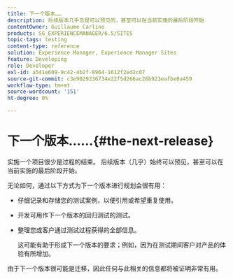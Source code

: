 ```yaml
---
title: 下一个版本……
description: 后续版本几乎总是可以预见的，甚至可以在当前实施的最后阶段开始
contentOwner: Guillaume Carlino
products: SG_EXPERIENCEMANAGER/6.5/SITES
topic-tags: testing
content-type: reference
solution: Experience Manager, Experience Manager Sites
feature: Developing
role: Developer
exl-id: a541e609-9c42-4b2f-8964-1612f2ed2c07
source-git-commit: c3e9029236734e22f5d266ac26b923eafbe0a459
workflow-type: tm+mt
source-wordcount: '151'
ht-degree: 0%

---
```


# 下一个版本……{#the-next-release}

实施一个项目很少是过程的结束。 后续版本（几乎）始终可以预见，甚至可以在当前实施的最后阶段开始。

无论如何，通过以下方式为下一个版本进行规划会很有用：

* 仔细记录和存储您的测试案例，以便引用或希望重复使用。
* 开发可用作下一个版本的回归测试的测试。
* 整理您或客户通过测试过程获得的全部信息。

  这可能有助于形成下一个版本的要求；例如，因为在测试期间客户对产品的体验有所增加。

由于下一个版本很可能是迁移，因此任何与此相关的信息都将被证明非常有用。
